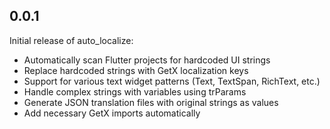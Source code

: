 ## 0.0.1

Initial release of auto_localize:

* Automatically scan Flutter projects for hardcoded UI strings
* Replace hardcoded strings with GetX localization keys
* Support for various text widget patterns (Text, TextSpan, RichText, etc.)
* Handle complex strings with variables using trParams
* Generate JSON translation files with original strings as values
* Add necessary GetX imports automatically
